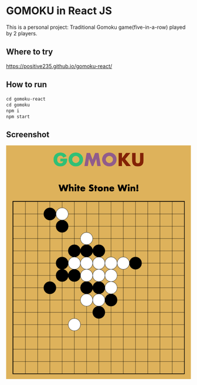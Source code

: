 # GOMOKU in React JS

This is a personal project: Traditional Gomoku game(five-in-a-row) played by 2 players. 

## Where to try

https://positive235.github.io/gomoku-react/

## How to run

```
cd gomoku-react
cd gomoku
npm i
npm start
```

## Screenshot

![gomoku-react](https://github.com/positive235/gomoku-react/blob/master/img-readme/gomokureact.png?raw=true)
